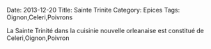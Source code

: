Date: 2013-12-20
Title: Sainte Trinite 
Category: Epices 
Tags: Oignon,Celeri,Poivrons

La Sainte Trinité dans la cuisinie nouvelle orleanaise est constitué de Celeri,Oignon,Poivron
